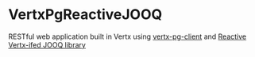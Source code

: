 # VertxPgReactiveJOOQ
RESTful web application built in Vertx using [vertx-pg-client](https://github.com/eclipse-vertx/vertx-sql-client/tree/master/vertx-pg-client) and [Reactive Vertx-ifed JOOQ library](https://github.com/jklingsporn/vertx-jooq/tree/master/vertx-jooq-classic-reactive)
